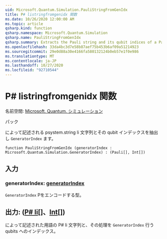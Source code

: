 ```yaml
---
uid: Microsoft.Quantum.Simulation.PauliStringFromGenIdx
title: P# listringfromgenidx 関数
ms.date: 10/26/2020 12:00:00 AM
ms.topic: article
qsharp.kind: function
qsharp.namespace: Microsoft.Quantum.Simulation
qsharp.name: PauliStringFromGenIdx
qsharp.summary: Extracts the Pauli string and its qubit indices of a Pauli term described by a `GeneratorIndex`.
ms.openlocfilehash: 33da4bc3d7e58b87aef75b453b6af09a51214923
ms.sourcegitcommit: 29e0d88a30e4166fa580132124b0eb57e1f0e986
ms.translationtype: MT
ms.contentlocale: ja-JP
ms.lasthandoff: 10/27/2020
ms.locfileid: "92710544"
---
```

# <a name="paulistringfromgenidx-function"></a>P# listringfromgenidx 関数

名前空間: [Microsoft. Quantum. シミュレーション](xref:Microsoft.Quantum.Simulation)

パック [](https://nuget.org/packages/)


によって記述される psystem.string li 文字列とその qubit インデックスを抽出し `GeneratorIndex` ます。

```qsharp
function PauliStringFromGenIdx (generatorIndex : Microsoft.Quantum.Simulation.GeneratorIndex) : (Pauli[], Int[])
```


## <a name="input"></a>入力

### <a name="generatorindex--generatorindex"></a>generatorIndex: [generatorIndex](xref:Microsoft.Quantum.Simulation.GeneratorIndex)

`GeneratorIndex` Pをエンコードする型。



## <a name="output--pauliint"></a>出力: ([P# li](xref:microsoft.quantum.lang-ref.pauli)[]、[Int](xref:microsoft.quantum.lang-ref.int)[])

によって記述された用語の P# li 文字列と、その処理を `GeneratorIndex` 行う qubits へのインデックス。